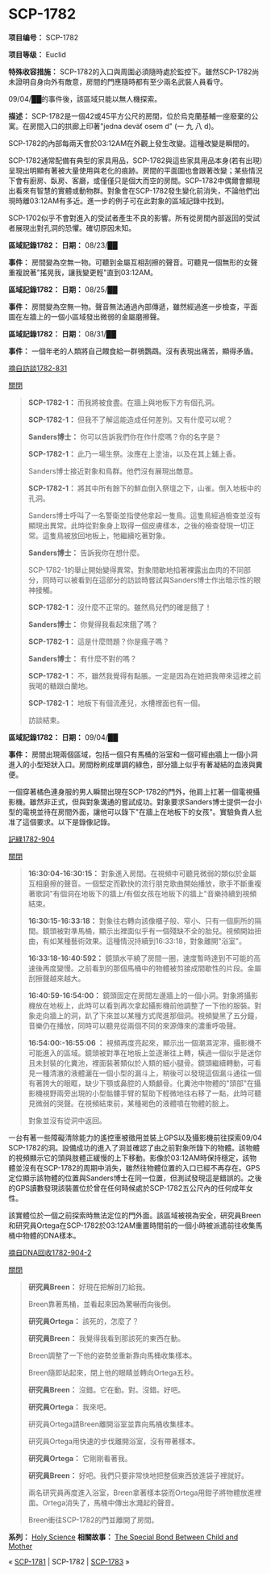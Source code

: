 # SCP-1782
                        


**项目编号：** SCP-1782

**项目等级：** Euclid

**特殊收容措施：** SCP-1782的入口與周圍必須隨時處於監控下。雖然SCP-1782尚未證明自身向外有敵意，房間的門應隨時都有至少兩名武裝人員看守。

09/04/██的事件後，該區域只能以無人機探索。

**描述：** SCP-1782是一個42或45平方公尺的房間，位於烏克蘭基輔一座廢棄的公寓。在房間入口的拱廊上印著"jedna deväť osem d" (一 九 八 d)。

SCP-1782的內部每兩天會於03:12AM在外觀上發生改變。這種改變是瞬間的。

SCP-1782通常配備有典型的家具用品，SCP-1782與這些家具用品本身(若有出現)呈現出明顯有著被大量使用與老化的痕跡。房間的平面圖也會跟著改變；某些情況下會有廚房、臥房、客廳，或僅僅只是個大而空的房間。SCP-1782中偶爾會顯現出看來有智慧的實體或動物群。對象會在SCP-1782發生變化前消失，不論他們出現時離03:12AM有多近。進一步的例子可在此對象的區域記錄中找到。

SCP-1702似乎不會對進入的受試者產生不良的影響。所有從房間內部返回的受試者展現出對孔洞的恐懼。確切原因未知。

**區域記錄1782：** 
**日期：** 08/23/██

**事件：** 房間變為空無一物。可聽到金屬互相刮擦的聲音。可聽見一個無形的女聲重複說著"搖晃我，讓我變更輕"直到03:12AM。

**區域記錄1782：** 
**日期：** 08/25/██

**事件：** 房間變為空無一物。聲音無法通過內部傳遞，雖然經過進一步檢查，平面圖在左牆上的一個小區域發出微弱的金屬磨擦聲。

**區域記錄1782：** 
**日期：** 08/31/██

**事件：** 一個年老的人類將自己餵食給一群鴞鸚鵡。沒有表現出痛苦，顯得矛盾。


<a shape='rect' class='collapsible-block-link' href='javascript:;'>&#25688;&#33258;&#35370;&#35527;1782-831</a>

<a shape='rect' class='collapsible-block-link' href='javascript:;'>&#38364;&#38281;</a>


> **SCP-1782-1：** 而我將被食盡。在牆上與地板下方有個孔洞。
> 
> **SCP-1782-1：** 但我不了解這能造成任何差別。又有什麼可以呢？
> 
> **Sanders博士：** 你可以告訴我們你在作什麼嗎？你的名字是？
> 
> **SCP-1782-1：** 此乃一場生祭。汝應在上塗油，以及在其上鋪上香。
> 
> Sanders博士接近對象和鳥群。他們沒有展現出敵意。
> 
> **SCP-1782-1：** 將其中所有餘下的鮮血倒入祭壇之下，山雀。倒入地板中的孔洞。
> 
> Sanders博士呼叫了一名警衛並指使他拿起一隻鳥。這隻鳥經過檢查並沒有顯現出異常。此時從對象身上取得一個皮膚樣本，之後的檢查發現一切正常。這隻鳥被放回地板上，牠繼續吃著對象。
> 
> **Sanders博士：** 告訴我你在想什麼。
> 
> SCP-1782-1的舉止開始變得異常。對象間歇地掐著裸露出血肉的不同部分，同時可以被看到在這部分的訪談時嘗試與Sanders博士作出暗示性的眼神接觸。
> 
> **SCP-1782-1：** 沒什麼不正常的。雖然鳥兒們的確是餓了！
> 
> **Sanders博士：** 你覺得我看起來餓了嗎？
> 
> **SCP-1782-1：** 這是什麼問題？你是瘋子嗎？
> 
> **Sanders博士：** 有什麼不對的嗎？
> 
> **SCP-1782-1：** 不，雖然我覺得有點脹。一定是因為在她把我帶來這裡之前我喝的糖跟白蘭地。
> 
> **SCP-1782-1：** 地板下有個流產兒，水槽裡面也有一個。
> 
> 訪談結束。
> 




**區域記錄1782：** 
**日期：** 09/04/██

**事件：** 房間出現兩個區域，包括一個只有馬桶的浴室和一個可經由牆上一個小洞進入的小型矩狀入口。房間粉刷成單調的綠色，部分牆上似乎有著凝結的血液與糞便。

一個穿著橘色連身服的男人瞬間出現在SCP-1782的門外，他肩上扛著一個電視攝影機。雖然非正式，但與對象溝通的嘗試成功。對象要求Sanders博士提供一台小型的電視並待在房間外面，讓他可以錄下"在牆上在地板下的女孩"。實驗負責人批准了這個要求。以下是錄像記錄。


<a shape='rect' class='collapsible-block-link' href='javascript:;'>&#35352;&#32160;1782-904</a>

<a shape='rect' class='collapsible-block-link' href='javascript:;'>&#38364;&#38281;</a>


> **16:30:04-16:30:15：** 對象進入房間。在視頻中可聽見微弱的類似於金屬互相磨擦的聲音。一個堅定而歡快的流行朋克歌曲開始播放，歌手不斷重複著歌詞"有個洞在地板下的牆上/有個女孩在地板下的牆上"音樂持續到視頻結束。
> 
> **16:30:15-16:33:18：** 對象往右轉向該像櫃子般、窄小、只有一個廁所的隔間。鏡頭被對準馬桶，顯示出裡面似乎有一個殘缺不全的胎兒。視頻開始扭曲，有如某種藝術效果。這種情況持續到16:33:18，對象離開"浴室"。
> 
> **16:33:18-16:40:592：** 鏡頭水平繞了房間一圈，速度暫時達到不可能的高速後再度變慢。之前看到的那個馬桶中的物體被剪接成間歇性的片段。金屬刮擦聲越來越大。
> 
> **16:40:59-16:54:00：** 鏡頭固定在房間左邊牆上的一個小洞。對象將攝影機放在地板上，此時可以看到再次拿起攝影機前他調整了一下他的服裝。對象走向牆上的洞，趴了下來並以某種方式爬進那個洞。視頻變黑了五分鐘，音樂仍在播放，同時可以聽見從兩個不同的來源傳來的濃重呼吸聲。
> 
> **16:54:00:-16:55:06 ：** 視頻再度亮起來，顯示出一個潮濕泥濘，攝影機不可能進入的區域。鏡頭被對準在地板上並逐漸往上轉，橫過一個似乎是迷你且未封裝的化糞池，裡面裝著類似於人類的細小腿骨。鏡頭繼續轉動，可看見一種清澈的液體灑在一個小型的漏斗上，稍後可以發現這個漏斗通往一個有著誇大的眼眶，缺少下顎或鼻腔的人類顱骨。化糞池中物體的"頭部"在攝影機視野兩旁出現的小型骷髏手臂的幫助下輕微地往右移了一點，此時可聽見微弱的哭聲。在視頻結束前，某種褐色的液體噴在物體的臉上。
> 
> 對象並沒有從洞中返回。
> 




一台有著一些障礙清除能力的遙控車被徵用並裝上GPS以及攝影機前往探索09/04 SCP-1782的洞。設備成功的進入了洞並確認了由之前對象所錄下的物體。該物體的視頻顯示它的頭與肢體正緩慢的上下移動。影像於03:12AM時保持穩定，該物體並沒有在SCP-1782的周期中消失，雖然往物體位置的入口已經不再存在。GPS定位顯示該物體的位置與Sanders博士在同一位置，但測試發現這是錯誤的。之後的GPS讀數發現該裝置位於曾在任何時候處於SCP-1782五公尺內的任何成年女性。

該實體位於一個之前探索時無法定位的門外面。該區域被視為安全，研究員Breen和研究員Ortega在SCP-1782於03:12AM重置時間前的一個小時被派遣前往收集馬桶中物體的DNA樣本。


<a shape='rect' class='collapsible-block-link' href='javascript:;'>&#25688;&#33258;DNA&#22238;&#25910;1782-904-2</a>

<a shape='rect' class='collapsible-block-link' href='javascript:;'>&#38364;&#38281;</a>


> **研究員Breen：** 好現在把解剖刀給我。
> 
> Breen靠著馬桶，並看起來因為驚嚇而向後倒。
> 
> **研究員Ortega：** 該死的，怎麼了？
> 
> **研究員Breen：** 我覺得我看到那該死的東西在動。
> 
> Breen調整了一下他的姿勢並重新靠向馬桶收集樣本。
> 
> Breen隨即站起來，閉上他的眼睛並轉向Ortega五秒。
> 
> **研究員Breen：** 沒錯。它在動。對。沒錯。好吧。
> 
> **研究員Ortega：** 我來吧。
> 
> 研究員Ortega請Breen離開浴室並靠向馬桶收集樣本。
> 
> 研究員Ortega用快速的步伐離開浴室，沒有帶著樣本。
> 
> **研究員Ortega：** 它剛剛看著我。
> 
> **研究員Breen：** 好吧。我們只要非常快地把整個東西放進袋子裡就好。
> 
> 兩名研究員再度進入浴室，Breen拿著樣本袋而Ortega用鉗子將物體放進裡面。Ortega消失了，馬桶中傳出水濺起的聲音。
> 
> Breen衝往SCP-1782的門並離開了房間。
> 





**系列：** <a shape='rect' class='newpage' href='/holy-science'>Holy Science</a>
**相關故事：** <a shape='rect' class='newpage' href='/the-special-bond-between-child-and-mother'>The Special Bond Between Child and Mother</a>




« [SCP-1781](/scp-1781) | SCP-1782 | [SCP-1783](/scp-1783) »





                    